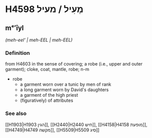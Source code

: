 # H4598 מְעִיל / מעיל

## mᵉʻîyl

_(meh-eel' | meh-EEL | meh-EEL)_

### Definition

from H4603 in the sense of covering; a robe (i.e., upper and outer garment); cloke, coat, mantle, robe; n-m

- robe
  - a garment worn over a tunic by men of rank
  - a long garment worn by David's daughters
  - a garment of the high priest
  - (figuratively) of attributes

### See also

[[H1903|H1903 הגין]], [[H2440|H2440 חיש]], [[H4158|H4158 מופעת]], [[H4749|H4749 מקשה]], [[H5509|H5509 סיג]]
